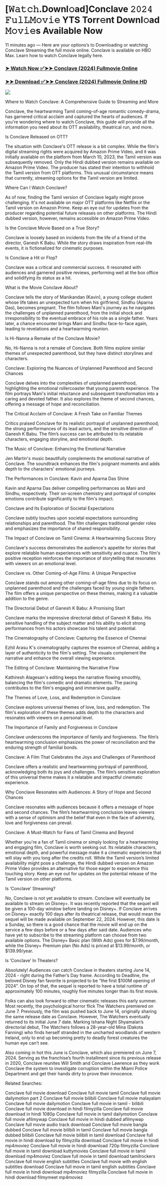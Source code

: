 # [𝚆𝚊𝚝𝚌𝚑.Downl𝚘ad]Conclave 𝟸𝟶𝟸𝟺 𝙵𝚞𝚕𝙻𝙼𝚘𝚟𝚒𝚎 YTS Torr𝚎nt Downl𝚘ad 𝙼𝚘𝚟𝚒𝚎s Available Now

11 minutes ago — Here are your options’s to Downloading or watching Conclave Streaming the full movie online. Conclave is available on HBO Max. Learn how to watch Conclave legally here.


### [➤ Watch Now ✅➤➤ Conclave (2024) Fullmovie Online](https://aaamiiin.com/en/movie/974576/Conclave-discod)

### [➤➤ Download ✅➤➤ Conclave (2024) Fullmovie Online HD](https://aaamiiin.com/en/movie/974576/Conclave-discod)

<p dir="auto"><a href="https://aaamiiin.com/en/movie/974576/Conclave-discod" title="PLAY NOW" rel="nofollow"><img src="https://i.imgur.com/jhNGoEt.gif" style="max-width: 100%;"></a></p>

Where to Watch Conclave: A Comprehensive Guide to Streaming and More

Conclave, the heartwarming Tamil coming-of-age romantic comedy-drama, has garnered critical acclaim and captured the hearts of audiences. If you're wondering where to watch Conclave, this guide will provide all the information you need about its OTT availability, theatrical run, and more.

Is Conclave Released on OTT?

The situation with Conclave's OTT release is a bit complex. While the film's digital streaming rights were acquired by Amazon Prime Video, and it was initially available on the platform from March 10, 2023, the Tamil version was subsequently removed. Only the Hindi dubbed version remains available on Amazon Prime Video. The producer has stated their intention to withhold the Tamil version from OTT platforms. This unusual circumstance means that currently, streaming options for the Tamil version are limited.

Where Can I Watch Conclave?

As of now, finding the Tamil version of Conclave legally might prove challenging. It's not available on major OTT platforms like Netflix or the Tamil version on Amazon Prime. Keep an eye out for updates from the producer regarding potential future releases on other platforms. The Hindi dubbed version, however, remains accessible on Amazon Prime Video.

Is the Conclave Movie Based on a True Story?

Conclave is loosely based on incidents from the life of a friend of the director, Ganesh K Babu. While the story draws inspiration from real-life events, it is fictionalized for cinematic purposes.

Is Conclave a Hit or Flop?

Conclave was a critical and commercial success. It resonated with audiences and garnered positive reviews, performing well at the box office and solidifying its status as a hit.

What is the Movie Conclave About?

Conclave tells the story of Manikandan (Kavin), a young college student whose life takes an unexpected turn when his girlfriend, Sindhu (Aparna Das), becomes pregnant. The film follows Mani's journey as he navigates the challenges of unplanned parenthood, from the initial shock and irresponsibility to the eventual embrace of his role as a single father. Years later, a chance encounter brings Mani and Sindhu face-to-face again, leading to revelations and a heartwarming reunion.

Is Hi-Nanna a Remake of the Conclave Movie?

No, Hi-Nanna is not a remake of Conclave. Both films explore similar themes of unexpected parenthood, but they have distinct storylines and characters.

Conclave: Exploring the Nuances of Unplanned Parenthood and Second Chances

Conclave delves into the complexities of unplanned parenthood, highlighting the emotional rollercoaster that young parents experience. The film portrays Mani's initial reluctance and subsequent transformation into a caring and devoted father. It also explores the theme of second chances, offering a message of hope and reconciliation.

The Critical Acclaim of Conclave: A Fresh Take on Familiar Themes

Critics praised Conclave for its realistic portrayal of unplanned parenthood, the strong performances of its lead actors, and the sensitive direction of Ganesh K Babu. The film’s success can be attributed to its relatable characters, engaging storyline, and emotional depth.

The Music of Conclave: Enhancing the Emotional Narrative

Jen Martin's music beautifully complements the emotional narrative of Conclave. The soundtrack enhances the film's poignant moments and adds depth to the characters' emotional journeys.

The Performances in Conclave: Kavin and Aparna Das Shine

Kavin and Aparna Das deliver compelling performances as Mani and Sindhu, respectively. Their on-screen chemistry and portrayal of complex emotions contribute significantly to the film's impact.

Conclave and Its Exploration of Societal Expectations

Conclave subtly touches upon societal expectations surrounding relationships and parenthood. The film challenges traditional gender roles and emphasizes the importance of shared responsibility.

The Impact of Conclave on Tamil Cinema: A Heartwarming Success Story

Conclave's success demonstrates the audience's appetite for stories that explore relatable human experiences with sensitivity and nuance. The film's positive reception reinforces the importance of storytelling that resonates with viewers on an emotional level.

Conclave vs. Other Coming-of-Age Films: A Unique Perspective

Conclave stands out among other coming-of-age films due to its focus on unplanned parenthood and the challenges faced by young single fathers. The film offers a unique perspective on these themes, making it a valuable addition to the genre.

The Directorial Debut of Ganesh K Babu: A Promising Start

Conclave marks the impressive directorial debut of Ganesh K Babu. His sensitive handling of the subject matter and his ability to elicit strong performances from his actors showcase his talent and potential.

The Cinematography of Conclave: Capturing the Essence of Chennai

Ezhil Arasu K's cinematography captures the essence of Chennai, adding a layer of authenticity to the film's setting. The visuals complement the narrative and enhance the overall viewing experience.

The Editing of Conclave: Maintaining the Narrative Flow

Kathiresh Alagesan's editing keeps the narrative flowing smoothly, balancing the film's comedic and dramatic elements. The pacing contributes to the film's engaging and immersive quality.

The Themes of Love, Loss, and Redemption in Conclave

Conclave explores universal themes of love, loss, and redemption. The film's exploration of these themes adds depth to the characters and resonates with viewers on a personal level.

The Importance of Family and Forgiveness in Conclave

Conclave underscores the importance of family and forgiveness. The film’s heartwarming conclusion emphasizes the power of reconciliation and the enduring strength of familial bonds.

Conclave: A Film That Celebrates the Joys and Challenges of Parenthood

Conclave offers a realistic and heartwarming portrayal of parenthood, acknowledging both its joys and challenges. The film’s sensitive exploration of this universal theme makes it a relatable and impactful cinematic experience.

Why Conclave Resonates with Audiences: A Story of Hope and Second Chances

Conclave resonates with audiences because it offers a message of hope and second chances. The film’s heartwarming conclusion leaves viewers with a sense of optimism and the belief that even in the face of adversity, love and forgiveness can prevail.

Conclave: A Must-Watch for Fans of Tamil Cinema and Beyond

Whether you're a fan of Tamil cinema or simply looking for a heartwarming and engaging film, Conclave is worth seeking out. Its relatable characters, emotional depth, and powerful message make it a cinematic experience that will stay with you long after the credits roll. While the Tamil version’s limited availability might pose a challenge, the Hindi dubbed version on Amazon Prime Video provides an alternative for those eager to experience this touching story. Keep an eye out for updates on the potential release of the Tamil version on other platforms.


Is ‘Conclave’ Streaming?

No, Conclave is not yet available to stream. Conclave will eventually be available to stream on Disney+. It was recently reported that the sequel will be given a 100-day window before landing on Disney+. If Conclave arrives on Disney+ exactly 100 days after its theatrical release, that would mean the sequel will be made available on September 22, 2024. However, this date is a Sunday, so there is a good chance that the movie will end up on the service a few days before or a few days after said date. Audiences who have yet to subscribe to the streaming platform can choose from two available options. The Disney+ Basic plan (With Ads) goes for $7.99/month, while the Disney+ Premium plan (No Ads) is priced at $13.99/month, or $139.99/year.

Is ‘Conclave’ In Theaters?

Absolutely! Audiences can catch Conclave in theaters starting June 14, 2024 - right during the Father’s Day frame. According to Deadline, the beloved Disney fan favorite is projected to be “the first $100M opening of 2024”. On top of that, the sequel is reported to have a total runtime of approximately 100 minutes, roughly five minutes longer than its first movie.

Folks can also look forward to other cinematic releases this early summer. Most recently, the psychological horror flick The Watchers premiered on June 7. Previously, the film was pushed back to June 14, originally sharing the same release date as Conclave. However, The Watchers eventually returned to its initial June 7 date. Marking Ishana Night Shyamalan’s directorial debut, The Watchers follows a 28-year-old Mina (Dakota Fanning) who finds herself stranded in the uncharted woodlands of western Ireland, only to end up becoming pretty to deadly forest creatures the human eye can’t see.

Also coming in hot this June is Conclave, which also premiered on June 7, 2024. Serving as the franchise’s fourth installment since its previous release in 2020, Conclave reunites Will Smith and Conclave Lawrence as they work Conclave the system to investigate corruption within the Miami Police Department and get their hands dirty to prove their innocence.


Related Searches:

Conclave full movie download
Conclave full movie tamil
Conclave full movie dailymotion part 2
Conclave full movie bilibili
Conclave full movie malayalam
Conclave full movie dailymotion
Conclave full movie in tamil - bilibili
Conclave full movie download in hindi filmyzilla
Conclave full movie download in hindi 1080p
Conclave full movie in tamil dailymotion
Conclave full movie afilmywap
Conclave full movie in hindi dubbed afilmywap
Conclave full movie audio track download
Conclave full movie bangla dubbed
Conclave full movie bilibili in tamil
Conclave full movie bangla dubbed bilibili
Conclave full movie bilibili in tamil download
Conclave full movie in hindi download by filmyzilla
download Conclave full movie in hindi mp4moviez
Conclave full movie in hindi download 720p filmyzilla
Conclave full movie in tamil download kuttymovies
Conclave full movie in tamil download mp4moviez
Conclave full movie in tamil download tamilrockers
Conclave full movie english subtitles
Conclave full movie with english subtitles download
Conclave full movie in tamil english subtitles
Conclave full movie in hindi download mp4moviez filmyzilla
Conclave full movie in hindi download filmymeet mp4moviez
